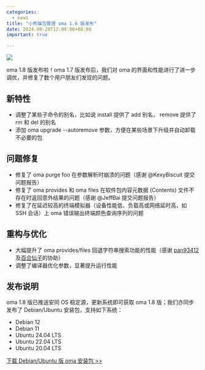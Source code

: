 ```yaml
---
categories:
  - news
title: "小熊猫包管理 oma 1.8 版发布"
date: 2024-08-28T12:00:00+08:00
important: true

---
```

![](/assets/oma/oma-comic.png)

oma 1.8 版发布啦！oma 1.7 版发布后，我们对 oma 的界面和性能进行了进一步调优，并修复了数个用户朋友们发现的问题。

## 新特性

- 调整了某些子命令的别名，比如说 install 提供了 add 别名， remove  提供了 rm 和 del 的别名
- 添加 oma upgrade --autoremove 参数，方便在某些场景下升级并自动卸载不必要的包

## 问题修复

- 修复了 oma purge foo 在参数解析时崩溃的问题（感谢 @KexyBiscuit 提交问题报告）
- 修复了 oma provides 和 oma files 在软件包内容元数据 (Contents) 文件不存在时返回意外结果的问题（感谢 @JeffBai 提交问题报告）
- 修复了在延迟较高的终端模拟器（设备性能低、负载高或网络延时高，如 SSH 会话）上 oma 错误输出终端颜色查询序列的问题

## 重构与优化

- 大幅提升了 oma provides/files 回退字符串搜索功能的性能（感谢 [pan93412](https://github.com/pan93412) 及[百合仙子](https://github.com/lilydjwg)的协助）
- 调整了编译器优化参数，显著提升运行性能

## 发布说明

oma 1.8 版已推送安同 OS 稳定源，更新系统即可获取 oma 1.8 版；我们亦同步发布了 Debian/Ubuntu 安装包，支持如下系统：

- Debian 12
- Debian 11
- Ubuntu 24.04 LTS
- Ubuntu 22.04 LTS
- Ubuntu 20.04 LTS

[下载 Debian/Ubuntu 版 oma 安装包 >> ](https://github.com/AOSC-Dev/oma/releases/tag/v1.8.0)
